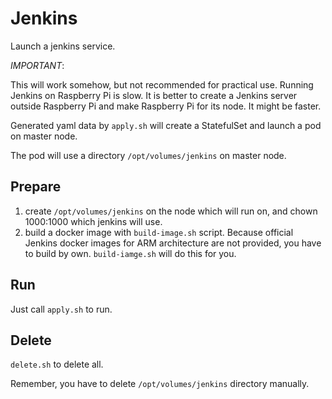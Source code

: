 Jenkins
=======

Launch a jenkins service.

*IMPORTANT*:

This will work somehow, but not recommended for practical use. Running Jenkins on Raspberry Pi is
slow. It is better to create a Jenkins server outside Raspberry Pi and make Raspberry Pi
for its node. It might be faster.


Generated yaml data by `apply.sh` will create a StatefulSet and launch a pod on master node.

The pod will use a directory `/opt/volumes/jenkins` on master node.

Prepare
-------

1. create `/opt/volumes/jenkins` on the node which will run on, and chown 1000:1000 which
   jenkins will use.
2. build a docker image with `build-image.sh` script. Because official Jenkins docker images
   for ARM architecture are not provided, you have to build by own. `build-iamge.sh` will
   do this for you.

Run
---

Just call `apply.sh` to run.

Delete
------

`delete.sh` to delete all.

Remember, you have to delete `/opt/volumes/jenkins` directory manually.
